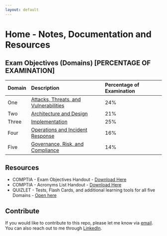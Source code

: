 ```yaml
---
layout: default
---
```


# Home - Notes, Documentation and Resources

## Exam Objectives (Domains) [PERCENTAGE OF EXAMINATION]

| Domain       | Description                                                        | Percentage of Examination |
|:-------------|:-------------------------------------------------------------------|:--------------------------|
| One          | [Attacks, Threats, and Vulnerabilities](./domains/domain_one.html) | 24%                       |
| Two          | [Architecture and Design](./domains/domain_two.html)               | 21%                       |
| Three        | [Implementation](./domains/domain_three.html)                      | 25%                       |
| Four         | [Operations and Incident Response](./domains/domain_four.html)     | 16%                       |
| Five         | [Governance, Risk, and Compliance](./domains/domain_five.html)     | 14%                       |

## Resources

* COMPTIA - Exam Objectives Handout - [Download Here](./resources/comptia-security-sy0-601-exam-objectives.pdf)
* COMPTIA - Acronyms List Handout - [Download Here](./resources/comptia-security-sy0-601-exam-acronym-list.pdf)
* QUIZLET - Tests, Flash Cards, and additional learning tools for all five Domains - [Open here](./resources/quizlet.html)

## Contribute

If you would like to contribute to this repo, please let me know via [email](mailto:sec-github@jonhumphreys.com). You can also reach out to me through [LinkedIn](https://www.linkedin.com/in/jonehumphreys/).
